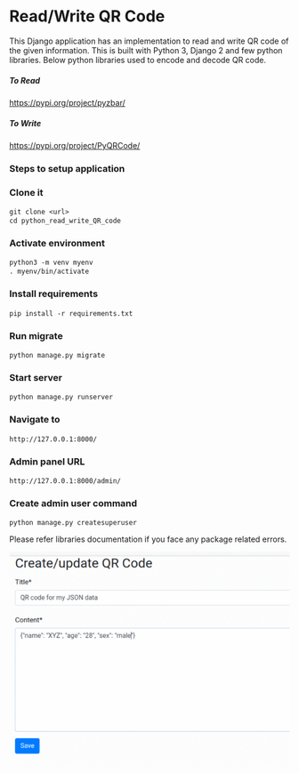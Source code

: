 # Read/Write QR Code

This Django application has an implementation to read and write QR code of the given information. This is built with Python 3, Django 2 and few python libraries.
Below python libraries used to encode and decode QR code.

##### To Read
https://pypi.org/project/pyzbar/

##### To Write
https://pypi.org/project/PyQRCode/


### Steps to setup application

### Clone it
```
git clone <url>
cd python_read_write_QR_code
```

### Activate environment
```
python3 -m venv myenv
. myenv/bin/activate
```

### Install requirements
```
pip install -r requirements.txt
```

### Run migrate
```
python manage.py migrate
```

### Start server
```
python manage.py runserver
```

### Navigate to
```
http://127.0.0.1:8000/
```

### Admin panel URL
```
http://127.0.0.1:8000/admin/
```

### Create admin user command
```
python manage.py createsuperuser
```

Please refer libraries documentation if you face any package related errors.


![Application flow](flow.gif "Application Flow")

